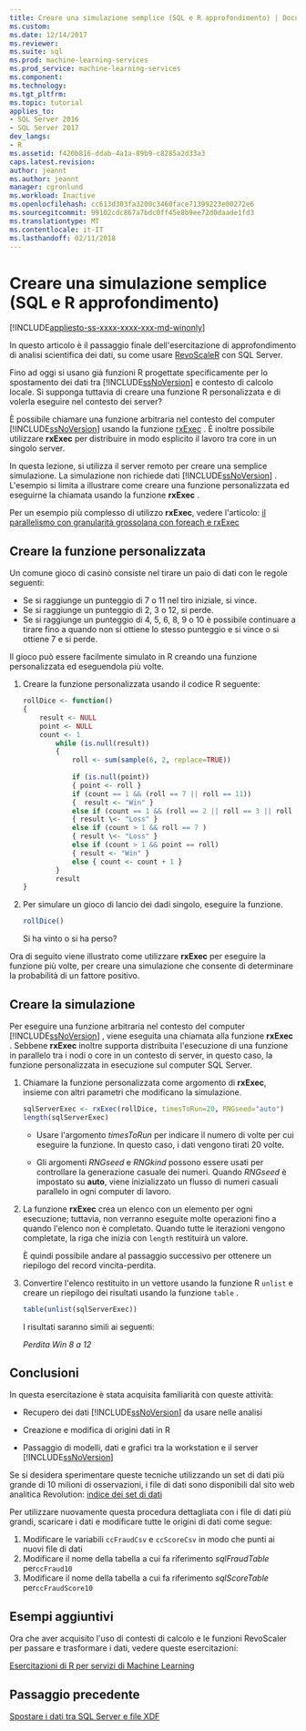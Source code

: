 ```yaml
---
title: Creare una simulazione semplice (SQL e R approfondimento) | Documenti Microsoft
ms.custom: 
ms.date: 12/14/2017
ms.reviewer: 
ms.suite: sql
ms.prod: machine-learning-services
ms.prod_service: machine-learning-services
ms.component: 
ms.technology: 
ms.tgt_pltfrm: 
ms.topic: tutorial
applies_to:
- SQL Server 2016
- SQL Server 2017
dev_langs:
- R
ms.assetid: f420b816-ddab-4a1a-89b9-c8285a2d33a3
caps.latest.revision: 
author: jeannt
ms.author: jeannt
manager: cgronlund
ms.workload: Inactive
ms.openlocfilehash: cc613d303fa3200c3460face71399223e00272e6
ms.sourcegitcommit: 99102cdc867a7bdc0ff45e8b9ee72d0daade1fd3
ms.translationtype: MT
ms.contentlocale: it-IT
ms.lasthandoff: 02/11/2018
---
```

# <a name="create-a-simple-simulation-sql-and-r-deep-dive"></a>Creare una simulazione semplice (SQL e R approfondimento)
[!INCLUDE[appliesto-ss-xxxx-xxxx-xxx-md-winonly](../../includes/appliesto-ss-xxxx-xxxx-xxx-md-winonly.md)]

In questo articolo è il passaggio finale dell'esercitazione di approfondimento di analisi scientifica dei dati, su come usare [RevoScaleR](https://docs.microsoft.com/machine-learning-server/r-reference/revoscaler/revoscaler) con SQL Server.

Fino ad oggi si usano già funzioni R progettate specificamente per lo spostamento dei dati tra [!INCLUDE[ssNoVersion](../../includes/ssnoversion-md.md)] e contesto di calcolo locale. Si supponga tuttavia di creare una funzione R personalizzata e di volerla eseguire nel contesto dei server?

È possibile chiamare una funzione arbitraria nel contesto del computer [!INCLUDE[ssNoVersion](../../includes/ssnoversion-md.md)] usando la funzione [rxExec](https://docs.microsoft.com/machine-learning-server/r-reference/revoscaler/rxexec) . È inoltre possibile utilizzare **rxExec** per distribuire in modo esplicito il lavoro tra core in un singolo server.

In questa lezione, si utilizza il server remoto per creare una semplice simulazione. La simulazione non richiede dati [!INCLUDE[ssNoVersion](../../includes/ssnoversion-md.md)] . L'esempio si limita a illustrare come creare una funzione personalizzata ed eseguirne la chiamata usando la funzione **rxExec** .

Per un esempio più complesso di utilizzo **rxExec**, vedere l'articolo: [il parallelismo con granularità grossolana con foreach e rxExec](http://blog.revolutionanalytics.com/2015/04/coarse-grain-parallelism-with-foreach-and-rxexec.html)

## <a name="create-the-custom-function"></a>Creare la funzione personalizzata

Un comune gioco di casinò consiste nel tirare un paio di dati con le regole seguenti:

- Se si raggiunge un punteggio di 7 o 11 nel tiro iniziale, si vince.
- Se si raggiunge un punteggio di 2, 3 o 12, si perde.
- Se si raggiunge un punteggio di 4, 5, 6, 8, 9 o 10 è possibile continuare a tirare fino a quando non si ottiene lo stesso punteggio e si vince o si ottiene 7 e si perde.

Il gioco può essere facilmente simulato in R creando una funzione personalizzata ed eseguendola più volte.

1.  Creare la funzione personalizzata usando il codice R seguente:
  
    ```R
    rollDice <- function()
    {
        result <- NULL
        point <- NULL
        count <- 1
            while (is.null(result))
            {
                roll <- sum(sample(6, 2, replace=TRUE))
  
                if (is.null(point))
                { point <- roll }
                if (count == 1 && (roll == 7 || roll == 11))
                {  result <- "Win" }
                else if (count == 1 && (roll == 2 || roll == 3 || roll == 12))
                { result \<- "Loss" }
                else if (count > 1 && roll == 7 )
                { result \<- "Loss" }
                else if (count > 1 && point == roll)
                { result <- "Win" }
                else { count <- count + 1 }
            }
            result
    }
    ```
  
2.  Per simulare un gioco di lancio dei dadi singolo, eseguire la funzione.
  
    ```R
    rollDice()
    ```
  
    Si ha vinto o si ha perso?
  
Ora di seguito viene illustrato come utilizzare **rxExec** per eseguire la funzione più volte, per creare una simulazione che consente di determinare la probabilità di un fattore positivo.

## <a name="create-the-simulation"></a>Creare la simulazione

Per eseguire una funzione arbitraria nel contesto del computer [!INCLUDE[ssNoVersion](../../includes/ssnoversion-md.md)] , viene eseguita una chiamata alla funzione **rxExec** . Sebbene **rxExec** inoltre supporta distribuita l'esecuzione di una funzione in parallelo tra i nodi o core in un contesto di server, in questo caso, la funzione personalizzata in esecuzione sul computer SQL Server.

1. Chiamare la funzione personalizzata come argomento di **rxExec**, insieme con altri parametri che modificano la simulazione.
  
    ```R
    sqlServerExec <- rxExec(rollDice, timesToRun=20, RNGseed="auto")
    length(sqlServerExec)
    ```
  
    - Usare l'argomento *timesToRun* per indicare il numero di volte per cui eseguire la funzione.  In questo caso, i dati vengono tirati 20 volte.
  
    - Gli argomenti *RNGseed* e *RNGkind* possono essere usati per controllare la generazione casuale dei numeri. Quando *RNGseed* è impostato su **auto**, viene inizializzato un flusso di numeri casuali parallelo in ogni computer di lavoro.
  
2. La funzione **rxExec** crea un elenco con un elemento per ogni esecuzione; tuttavia, non verranno eseguite molte operazioni fino a quando l'elenco non è completato. Quando tutte le iterazioni vengono completate, la riga che inizia con `length` restituirà un valore.
  
    È quindi possibile andare al passaggio successivo per ottenere un riepilogo del record vincita-perdita.
  
3. Convertire l'elenco restituito in un vettore usando la funzione R `unlist` e creare un riepilogo dei risultati usando la funzione `table` .
  
    ```R
    table(unlist(sqlServerExec))
    ```
  
    I risultati saranno simili ai seguenti:
  
     *Perdita Win* *8 a 12*

## <a name="conclusions"></a>Conclusioni

In questa esercitazione è stata acquisita familiarità con queste attività:
  
-   Recupero dei dati [!INCLUDE[ssNoVersion](../../includes/ssnoversion-md.md)] da usare nelle analisi
  
-   Creazione e modifica di origini dati in R
  
-   Passaggio di modelli, dati e grafici tra la workstation e il server [!INCLUDE[ssNoVersion](../../includes/ssnoversion-md.md)]
  

Se si desidera sperimentare queste tecniche utilizzando un set di dati più grande di 10 milioni di osservazioni, i file di dati sono disponibili dal sito web analitica Revolution: [indice dei set di dati](http://packages.revolutionanalytics.com/datasets)

Per utilizzare nuovamente questa procedura dettagliata con i file di dati più grandi, scaricare i dati e modificare tutte le origini di dati come segue:

1. Modificare le variabili `ccFraudCsv` e `ccScoreCsv` in modo che punti ai nuovi file di dati
2. Modificare il nome della tabella a cui fa riferimento *sqlFraudTable* per`ccFraud10`
3. Modificare il nome della tabella a cui fa riferimento *sqlScoreTable* per`ccFraudScore10`

## <a name="additional-samples"></a>Esempi aggiuntivi

Ora che aver acquisito l'uso di contesti di calcolo e le funzioni RevoScaler per passare e trasformare i dati, vedere queste esercitazioni:

[Esercitazioni di R per servizi di Machine Learning](machine-learning-services-tutorials.md)
## <a name="previous-step"></a>Passaggio precedente

[Spostare i dati tra SQL Server e file XDF](../../advanced-analytics/tutorials/deepdive-move-data-between-sql-server-and-xdf-file.md)
